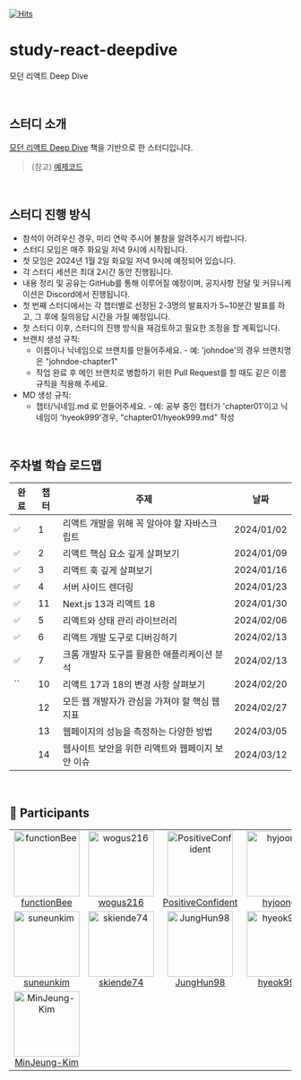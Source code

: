 [![Hits](https://hits.seeyoufarm.com/api/count/incr/badge.svg?url=https%3A%2F%2Fgithub.com%2Fdiving-react%2Fstudy-react-deepdive&count_bg=%23003366&title_bg=%234673A0&icon=pinboard.svg&icon_color=%23E7E7E7&title=hits&edge_flat=false)](https://hits.seeyoufarm.com)

# study-react-deepdive

모던 리액트 Deep Dive

<br>

## 스터디 소개

[모던 리액트 Deep Dive](https://wikibook.co.kr/react-deep-dive/) 책을 기반으로 한 스터디입니다.

> (참고) [예제코드](https://github.com/wikibook/react-deep-dive-example)

<br>

## 스터디 진행 방식

- 참석이 어려우신 경우, 미리 연락 주시어 불참을 알려주시기 바랍니다.
- 스터디 모임은 매주 화요일 저녁 9시에 시작됩니다.
- 첫 모임은 2024년 1월 2일 화요일 저녁 9시에 예정되어 있습니다.
- 각 스터디 세션은 최대 2시간 동안 진행됩니다.
- 내용 정리 및 공유는 GitHub를 통해 이루어질 예정이며, 공지사항 전달 및 커뮤니케이션은 Discord에서 진행됩니다.
- 첫 번째 스터디에서는 각 챕터별로 선정된 2-3명의 발표자가 5~10분간 발표를 하고, 그 후에 질의응답 시간을 가질 예정입니다.
- 첫 스터디 이후, 스터디의 진행 방식을 재검토하고 필요한 조정을 할 계획입니다.
- 브랜치 생성 규칙:
  - 이름이나 닉네임으로 브랜치를 만들어주세요. - 예: 'johndoe'의 경우 브랜치명은 "johndoe-chapter1"
  - 작업 완료 후 메인 브랜치로 병합하기 위한 Pull Request를 할 때도 같은 이름 규칙을 적용해 주세요.
- MD 생성 규칙:
  - 챕터/닉네임.md 로 만들어주세요. - 예: 공부 중인 챕터가 'chapter01'이고 닉네임이 'hyeok999'경우, "chapter01/hyeok999.md" 작성

<br>

## 주차별 학습 로드맵

| 완료 | 챕터 | 주제                                             | 날짜       |
| ---- | ---- | ------------------------------------------------ | ---------- |
| `✅` | 1    | 리액트 개발을 위해 꼭 알아야 할 자바스크립트     | 2024/01/02 |
| `✅` | 2    | 리액트 핵심 요소 깊게 살펴보기                   | 2024/01/09 |
| `✅` | 3    | 리액트 훅 깊게 살펴보기                          | 2024/01/16 |
| `✅` | 4    | 서버 사이드 렌더링                               | 2024/01/23 |
| `✅` | 11   | Next.js 13과 리액트 18                           | 2024/01/30 |
| `✅` | 5    | 리액트와 상태 관리 라이브러리                    | 2024/02/06 |
| `✅` | 6    | 리액트 개발 도구로 디버깅하기                    | 2024/02/13 |
| `✅` | 7    | 크롬 개발자 도구를 활용한 애플리케이션 분석      | 2024/02/13 |
| ``   | 10   | 리액트 17과 18의 변경 사항 살펴보기              | 2024/02/20 |
| ` `  | 12   | 모든 웹 개발자가 관심을 가져야 할 핵심 웹 지표   | 2024/02/27 |
| ` `  | 13   | 웹페이지의 성능을 측정하는 다양한 방법           | 2024/03/05 |
| ` `  | 14   | 웹사이트 보안을 위한 리액트와 웹페이지 보안 이슈 | 2024/03/12 |

<br>

## 💪 Participants

<table>
<tr>
<td align="center"><a href="https://github.com/functionBee"><img alt="functionBee" src="https://avatars.githubusercontent.com/u/48350491?v=4" width="117" /><br />functionBee</a></td>
<td align="center"><a href="https://github.com/wogus216"><img alt="wogus216" src="https://avatars.githubusercontent.com/u/71995287?v=4" width="117" /><br />wogus216</a></td>
<td align="center"><a href="https://github.com/PositiveConfident"><img alt="PositiveConfident" src="https://avatars.githubusercontent.com/u/119862256?v=4" width="117" /><br />PositiveConfident</a></td>
<td align="center"><a href="https://github.com/hyjoong"><img alt="hyjoong" src="https://avatars.githubusercontent.com/u/70426440?v=4" width="117" /><br />hyjoong</a></td>
</tr>
<tr>
<td align="center"><a href="https://github.com/suneunkim"><img alt="suneunkim" src="https://avatars.githubusercontent.com/u/98196225?v=4" width="117" /><br />suneunkim</a></td>
<td align="center"><a href="https://github.com/skiende74"><img alt="skiende74" src="https://avatars.githubusercontent.com/u/86130706?v=4" width="117" /><br />skiende74</a></td>
<td align="center"><a href="https://github.com/JungHun98"><img alt="JungHun98" src="https://avatars.githubusercontent.com/u/97653343?v=4" width="117" /><br />JungHun98</a></td>
<td align="center"><a href="https://github.com/hyeok999"><img alt="hyeok999" src="https://avatars.githubusercontent.com/u/31315644?v=4" width="117" /><br />hyeok999</a></td>
</tr>

<tr>
<td align="center"><a href="https://github.com/MinJeung-Kim"><img alt="MinJeung-Kim" src="https://avatars.githubusercontent.com/u/79193369?v=4" width="117" /><br />MinJeung-Kim</a></td>
</tr>
</table>
